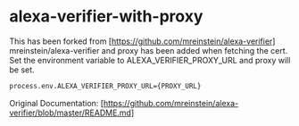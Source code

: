 # alexa-verifier-with-proxy
This has been forked from [https://github.com/mreinstein/alexa-verifier] mreinstein/alexa-verifier and proxy has been
added when fetching the cert. Set the environment variable to ALEXA_VERIFIER_PROXY_URL and proxy will be set. 

```bash
process.env.ALEXA_VERIFIER_PROXY_URL={PROXY_URL}
```

Original Documentation: [https://github.com/mreinstein/alexa-verifier/blob/master/README.md] 